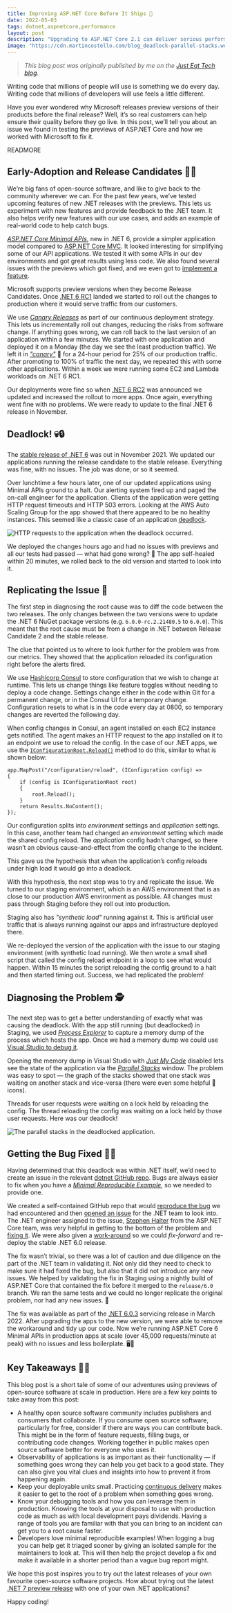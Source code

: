 ```yaml
---
title: Improving ASP.NET Core Before It Ships 🚢
date: 2022-05-03
tags: dotnet,aspnetcore,performance
layout: post
description: "Upgrading to ASP.NET Core 2.1 can deliver serious performance improvements to your web applications as well as make you much more productive as a developer."
image: "https://cdn.martincostello.com/blog_deadlock-parallel-stacks.webp"
---
```


> _This blog post was originally published by me on the [Just Eat Tech blog][original-post]._

Writing code that millions of people will use is something we do every day. Writing code that millions
of developers will use feels a little different.

Have you ever wondered why Microsoft releases preview versions of their products before the final release?
Well, it’s so real customers can help ensure their quality before they go live. In this post, we’ll tell you
about an issue we found in testing the previews of ASP.NET Core and how we worked with Microsoft to fix it.

READMORE

## Early-Adoption and Release Candidates 🌅🐣

We’re big fans of open-source software, and like to give back to the community wherever we can. For the past
few years, we’ve tested upcoming features of new .NET releases with the previews. This lets us experiment with
new features and provide feedback to the .NET team. It also helps verify new features with our use cases, and
adds an example of real-world code to help catch bugs.

[_ASP.NET Core Minimal APIs_][minimal-apis], new in .NET 6, provide a simpler application model compared to
[ASP.NET Core MVC][mvc]. It looked interesting for simplifying some of our API applications. We tested it with
some APIs in our dev environments and got great results using less code. We also found several issues with the
previews which got fixed, and we even got to [implement a feature][feature].

Microsoft supports preview versions when they become Release Candidates. Once [.NET 6 RC1][dotnet-6-rc1]
landed we started to roll out the changes to production where it would serve traffic from our customers.

We use [_Canary Releases_][canary] as part of our continuous deployment strategy. This lets us incrementally roll
out changes, reducing the risks from software change. If anything goes wrong, we can roll back to the last version
of an application within a few minutes. We started with one application and deployed it on a Monday (the day we see
the least production traffic). We left it in [_"canary"_][canary] 🐤 for a 24-hour period for 25% of our production
traffic. After promoting to 100% of traffic the next day, we repeated this with some other applications. Within a
week we were running some EC2 and Lambda workloads on .NET 6 RC1.

Our deployments were fine so when [.NET 6 RC2][dotnet-6-rc2] was announced we updated and increased the rollout
to more apps. Once again, everything went fine with no problems. We were ready to update to the final .NET 6
release in November.

## Deadlock! 💀🔒

The [stable release of .NET 6][dotnet-6-rtm] was out in November 2021. We updated our applications running the
release candidate to the stable release. Everything was fine, with no issues. The job was done, or so it seemed.

Over lunchtime a few hours later, one of our updated applications using Minimal APIs ground to a halt. Our alerting
system fired up and paged the on-call engineer for the application. Clients of the application were getting HTTP
request timeouts and HTTP 503 errors. Looking at the AWS Auto Scaling Group for the app showed that there appeared
to be no healthy instances. This seemed like a classic case of an application [deadlock][deadlock].

<img class="img-fluid mx-auto d-block"
     src="https://cdn.martincostello.com/blog_deadlock-request-rate.webp"
     alt="HTTP requests to the application when the deadlock occurred."
     title="HTTP requests to the application when the deadlock occurred.">

We deployed the changes hours ago and had no issues with previews and all our tests had passed — what had gone wrong?
🤔 The app self-healed within 20 minutes, we rolled back to the old version and started to look into it.

## Replicating the Issue 🔁

The first step in diagnosing the root cause was to diff the code between the two releases. The only changes between
the two versions were to update the .NET 6 NuGet package versions (e.g. `6.0.0-rc.2.21480.5` to `6.0.0`). This meant
that the root cause must be from a change in .NET between Release Candidate 2 and the stable release.

The clue that pointed us to where to look further for the problem was from our metrics. They showed that the application
reloaded its configuration right before the alerts fired.

We use [Hashicorp Consul][consul] to store configuration that we wish to change at runtime. This lets us change things
like feature toggles without needing to deploy a code change. Settings change either in the code within Git for a
permanent change, or in the Consul UI for a temporary change. Configuration resets to what is in the code every day at
0800, so temporary changes are reverted the following day.

When config changes in Consul, an agent installed on each EC2 instance gets notified. The agent makes an HTTP request
to the app installed on it to an endpoint we use to reload the config. In the case of our .NET apps, we use the
[`IConfigurationRoot.Reload()`][reload] method to do this, similar to what is shown below:

```
app.MapPost("/configuration/reload", (IConfiguration config) =>
{
    if (config is IConfigurationRoot root)
    {
        root.Reload();
    }
    return Results.NoContent();
});
```

Our configuration splits into _environment_ settings and _application_ settings. In this case, another team had changed
an _environment_ setting which made the shared config reload. The _application_ config hadn’t changed, so there wasn’t
an obvious cause-and-effect from the config change to the incident.

This gave us the hypothesis that when the application’s config reloads under high load it would go into a deadlock.

With this hypothesis, the next step was to try and replicate the issue. We turned to our staging environment, which is an
AWS environment that is as close to our production AWS environment as possible. All changes must pass through Staging
before they roll out into production.

Staging also has _"synthetic load"_ running against it. This is artificial user traffic that is always running against
our apps and infrastructure deployed there.

We re-deployed the version of the application with the issue to our staging environment (with synthetic load running).
We then wrote a small shell script that called the config reload endpoint in a loop to see what would happen. Within
15 minutes the script reloading the config ground to a halt and then started timing out. Success, we had replicated
the problem!

## Diagnosing the Problem 🕵️

The next step was to get a better understanding of exactly what was causing the deadlock. With the app still running
(but deadlocked) in Staging, we used [_Process Explorer_][process-explorer] to capture a memory dump of the process
which hosts the app. Once we had a memory dump we could use [Visual Studio to debug it][debug-dump-files].

Opening the memory dump in Visual Studio with [_Just My Code_][just-my-code] disabled lets see the state of the
application via the [_Parallel Stacks_][parallel-stacks] window. The problem was easy to spot — the graph of the
stacks showed that one stack was waiting on another stack and vice-versa (there were even some helpful 🛑 icons).

Threads for user requests were waiting on a lock held by reloading the config. The thread reloading the config was
waiting on a lock held by those user requests. Here was our deadlock!

<img class="img-fluid mx-auto d-block"
     src="https://cdn.martincostello.com/blog_deadlock-parallel-stacks.webp"
     alt="The parallel stacks in the deadlocked application."
     title="The parallel stacks in the deadlocked application.">

## Getting the Bug Fixed 🐛🔧

Having determined that this deadlock was within .NET itself, we’d need to create an issue in the relevant
[dotnet GitHub repo][dotnet-runtime]. Bugs are always easier to fix when you have a
[_Minimal Reproducible Example_][minimal-repro], so we needed to provide one.

We created a self-contained GitHub repo that would [reproduce the bug][repro] we had encountered and then
[opened an issue][issue] for the .NET team to look into. The .NET engineer assigned to the issue, [Stephen Halter][stefan-halter]
from the ASP.NET Core team, was very helpful in getting to the bottom of the problem and [fixing it][fix].
We were also given a [work-around][workaround] so we could _fix-forward_ and re-deploy the stable .NET 6.0 release.

The fix wasn’t trivial, so there was a lot of caution and due diligence on the part of the .NET team in
validating it. Not only did they need to check to make sure it had fixed the bug, but also that it did not
introduce any new issues. We helped by validating the fix in Staging using a nightly build of ASP.NET Core
that contained the fix before it merged to the `release/6.0` branch. We ran the same tests and we could no
longer replicate the original problem, nor had any new issues. 🎉

The fix was available as part of the [.NET 6.0.3][dotnet-6.0.3] servicing release in March 2022. After
upgrading the apps to the new version, we were able to remove the workaround and tidy up our code. Now
we’re running ASP.NET Core 6 Minimal APIs in production apps at scale (over 45,000 requests/minute at peak)
with no issues and less boilerplate. 🖥️🚀

## Key Takeaways 🔑🥡

This blog post is a short tale of some of our adventures using previews of open-source software at scale in
production. Here are a few key points to take away from this post:

- A healthy open source software community includes publishers and consumers that collaborate. If you consume open source software, particularly for free, consider if there are ways you can contribute back. This might be in the form of feature requests, filling bugs, or contributing code changes. Working together in public makes open source software better for everyone who uses it.
- Observability of applications is as important as their functionality — if something goes wrong they can help you get back to a good state. They can also give you vital clues and insights into how to prevent it from happening again.
- Keep your deployable units small. Practicing [continuous delivery][cd] makes it easier to get to the root of a problem when something goes wrong.
- Know your debugging tools and how you can leverage them in production. Knowing the tools at your disposal to use with production code as much as with local development pays dividends. Having a range of tools you are familiar with that you can bring to an incident can get you to a root cause faster.
- Developers love minimal reproducible examples! When logging a bug you can help get it triaged sooner by giving an isolated sample for the maintainers to look at. This will then help the project develop a fix and make it available in a shorter period than a vague bug report might.

We hope this post inspires you to try out the latest releases of your own favourite open-source software projects.
How about trying out the latest [.NET 7 preview release][dotnet-7-preview3] with one of your own .NET applications?

Happy coding!

[canary]: https://martinfowler.com/bliki/CanaryRelease.html
[cd]: https://continuousdelivery.com/
[consul]: https://developer.hashicorp.com/consul
[deadlock]: https://en.wikipedia.org/wiki/Deadlock_(computer_science)
[debug-dump-files]: https://learn.microsoft.com/visualstudio/debugger/using-dump-files
[dotnet-6.0.3]: https://github.com/dotnet/core/blob/main/release-notes/6.0/6.0.3/6.0.3.md
[dotnet-6-rc1]: https://devblogs.microsoft.com/dotnet/announcing-net-6-release-candidate-1/
[dotnet-6-rc2]: https://devblogs.microsoft.com/dotnet/announcing-net-6-release-candidate-2/
[dotnet-6-rtm]: https://devblogs.microsoft.com/dotnet/announcing-net-6/
[dotnet-7-preview3]: https://devblogs.microsoft.com/dotnet/announcing-dotnet-7-preview-3/
[dotnet-runtime]: https://github.com/dotnet/runtime
[feature]: https://devblogs.microsoft.com/dotnet/asp-net-core-updates-in-net-6-preview-7/#support-request-response-and-user-for-minimal-actions
[fix]: https://github.com/dotnet/runtime/pull/63816
[issue]: https://github.com/dotnet/runtime/issues/61747
[just-my-code]: https://learn.microsoft.com/visualstudio/debugger/just-my-code
[minimal-apis]: https://learn.microsoft.com/aspnet/core/fundamentals/minimal-apis
[minimal-repro]: https://en.wikipedia.org/wiki/Minimal_reproducible_example
[mvc]: https://learn.microsoft.com/aspnet/core/mvc/overview
[original-post]: https://medium.com/justeattakeaway-tech/improving-asp-net-core-before-it-ships-3e44b6f65054
[parallel-stacks]: https://learn.microsoft.com/visualstudio/debugger/using-the-parallel-stacks-window
[process-explorer]: https://learn.microsoft.com/sysinternals/downloads/process-explorer
[reload]: https://learn.microsoft.com/dotnet/api/microsoft.extensions.configuration.iconfigurationroot.reload
[repro]: https://github.com/martincostello/ConfigurationManagerDeadlock#readme
[stefan-halter]: https://github.com/halter73
[workaround]: https://github.com/dotnet/runtime/issues/61747#issuecomment-973164180
